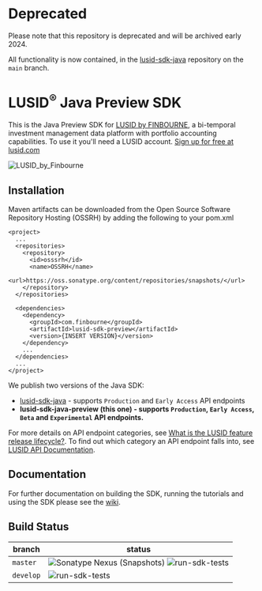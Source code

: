 # Deprecated

Please note that this repository is deprecated and will be archived early 2024.

All functionality is now contained, in the [lusid-sdk-java](https://github.com/finbourne/lusid-sdk-java) repository on the `main` branch.

# LUSID<sup>®</sup> Java Preview SDK

This is the Java Preview SDK for [LUSID by FINBOURNE](https://www.finbourne.com/lusid-technology), a bi-temporal investment management data platform with portfolio accounting capabilities. To use it you'll need a LUSID account. [Sign up for free at lusid.com](https://www.lusid.com/app/signup)

![LUSID_by_Finbourne](https://content.finbourne.com/LUSID_repo.png)


## Installation 

Maven artifacts can be downloaded from the Open Source Software Repository Hosting (OSSRH) by adding the following to your pom.xml

```
<project>
  ...
  <repositories>
    <repository>
      <id>osssrh</id>
      <name>OSSRH</name>
      <url>https://oss.sonatype.org/content/repositories/snapshots/</url>
    </repository>
  </repositories>

  <dependencies>
    <dependency>
      <groupId>com.finbourne</groupId>
      <artifactId>lusid-sdk-preview</artifactId>
      <version>{INSERT VERSION}</version>
    </dependency>
    ...
  </dependencies>
  ...
</project>
```

We publish two versions of the Java SDK:

* [lusid-sdk-java](https://github.com/finbourne/lusid-sdk-java-preview) - supports `Production` and `Early Access` API endpoints
* **lusid-sdk-java-preview (this one) - supports `Production`, `Early Access`, `Beta` and `Experimental` API endpoints.**

For more details on API endpoint categories, see [What is the LUSID feature release lifecycle?](https://support.lusid.com/knowledgebase/article/KA-01786/en-us).
To find out which category an API endpoint falls into, see [LUSID API Documentation](https://www.lusid.com/api/swagger/index.html).

## Documentation

For further documentation on building the SDK, running the tutorials and using the SDK please see the [wiki](https://github.com/finbourne/lusid-sdk-java-preview/wiki).

## Build Status

| branch | status |
| --- | --- |
| `master` |  ![Sonatype Nexus (Snapshots)](https://img.shields.io/nexus/s/com.finbourne/lusid-sdk-preview?server=https%3A%2F%2Foss.sonatype.org) ![run-sdk-tests](https://github.com/finbourne/lusid-sdk-java-preview/workflows/run-sdk-tests/badge.svg?branch=master) |
| `develop` | ![run-sdk-tests](https://github.com/finbourne/lusid-sdk-java-preview/workflows/run-sdk-tests/badge.svg?branch=develop) |
